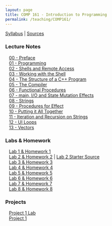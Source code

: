 ```yaml
---
layout: page
title: COMP 161 - Introduction to Programming
permalink: /teaching/COMP161/
---
```


[Syllabus](/teaching/COMP161/comp161-syllabus.pdf) |
[Sources](/teaching/COMP161/comp161-sources.pdf)

### Lecture Notes

&nbsp;&nbsp;&nbsp;[00 - Preface](/teaching/COMP161/notes/comp161-lectureNotes-00.pdf)  
&nbsp;&nbsp;&nbsp;[01 - Programming](/teaching/COMP161/notes/comp161-lectureNotes-01.pdf)  
&nbsp;&nbsp;&nbsp;[02 - Shells and Remote Access](/teaching/COMP161/notes/comp161-lectureNotes-02.pdf)  
&nbsp;&nbsp;&nbsp;[03 - Working with the Shell](/teaching/COMP161/notes/comp161-lectureNotes-03.pdf)  
&nbsp;&nbsp;&nbsp;[04 - The Structure of a C++ Program](/teaching/COMP161/notes/comp161-lectureNotes-04.pdf)  
&nbsp;&nbsp;&nbsp;[05 - The Compiler](/teaching/COMP161/notes/comp161-lectureNotes-05.pdf)  
&nbsp;&nbsp;&nbsp;[06 - Functional Procedures](/teaching/COMP161/notes/comp161-lectureNotes-06.pdf)  
&nbsp;&nbsp;&nbsp;[07 - main, I/O and State Mutation Effects](/teaching/COMP161/notes/comp161-lectureNotes-07.pdf)  
&nbsp;&nbsp;&nbsp;[08 - Strings](/teaching/COMP161/notes/comp161-lectureNotes-08.pdf)  
&nbsp;&nbsp;&nbsp;[09 - Procedures for Effect](/teaching/COMP161/notes/comp161-lectureNotes-09.pdf)  
&nbsp;&nbsp;&nbsp;[10 - Putting it All Together](/teaching/COMP161/notes/comp161-lectureNotes-10.pdf)  
&nbsp;&nbsp;&nbsp;[11 - Iteration and Recursion on Strings](/teaching/COMP161/notes/comp161-lectureNotes-11.pdf)  
&nbsp;&nbsp;&nbsp;[12 - UI Loops](/teaching/COMP161/notes/comp161-lectureNotes-12.pdf)  
&nbsp;&nbsp;&nbsp;[13 - Vectors](/teaching/COMP161/notes/comp161-lectureNotes-13.pdf)  


### Labs & Homework

&nbsp;&nbsp;&nbsp;[Lab 1 & Homework 1](/teaching/COMP161/labs/comp161-lab1.pdf)  
&nbsp;&nbsp;&nbsp;[Lab 2 & Homework 2](/teaching/COMP161/labs/comp161-lab2.pdf) | [Lab 2 Starter Source](/teaching/COMP161/labs/lab2.zip)   
&nbsp;&nbsp;&nbsp;[Lab 3 & Homework 3](/teaching/COMP161/labs/comp161-lab3.pdf)  
&nbsp;&nbsp;&nbsp;[Lab 4 & Homework 4](/teaching/COMP161/labs/comp161-lab4.pdf)  
&nbsp;&nbsp;&nbsp;[Lab 5 & Homework 5](/teaching/COMP161/labs/comp161-lab5.pdf)  
&nbsp;&nbsp;&nbsp;[Lab 6 & Homework 6](/teaching/COMP161/labs/comp161-lab6.pdf)  
&nbsp;&nbsp;&nbsp;[Lab 7 & Homework 7](/teaching/COMP161/labs/comp161-lab7.pdf)  
&nbsp;&nbsp;&nbsp;[Lab 8 & Homework 8](/teaching/COMP161/labs/comp161-lab8.pdf)


### Projects

&nbsp;&nbsp;&nbsp;[Project 1 Lab](/teaching/COMP161/projects/comp161-proj1c-lab.pdf)  
&nbsp;&nbsp;&nbsp;[Project 1](/teaching/COMP161/projects/comp161-proj1c.pdf)
